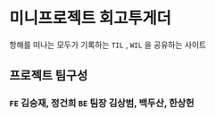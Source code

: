 # 미니프로젝트 회고투게더

항해를 떠나는 모두가 기록하는 `TIL` , `WIL` 을 공유하는 사이트

## 프로젝트 팀구성

### `FE` 김승재, 정건희 `BE` 팀장 김상범, 백두산, 한상헌

